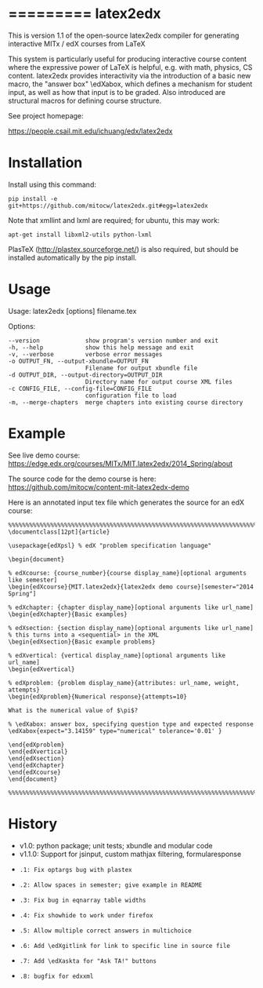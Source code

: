 =========
latex2edx
=========

This is version 1.1 of the open-source latex2edx compiler for
generating interactive MITx / edX courses from LaTeX

This system is particularly useful for producing interactive course
content where the expressive power of LaTeX is helpful, e.g. with
math, physics, CS content. latex2edx provides interactivity via the
introduction of a basic new macro, the "answer box" \edXabox, which
defines a mechanism for student input, as well as how that input is to
be graded. Also introduced are structural macros for defining course
structure.

See project homepage: 

   https://people.csail.mit.edu/ichuang/edx/latex2edx

Installation
============

Install using this command:

    pip install -e git+https://github.com/mitocw/latex2edx.git#egg=latex2edx

Note that xmllint and lxml are required; for ubuntu, this may work:

    apt-get install libxml2-utils python-lxml

PlasTeX (http://plastex.sourceforge.net/) is also required, but should
be installed automatically by the pip install.

Usage
=====

Usage: latex2edx [options] filename.tex

Options:

    --version             show program's version number and exit
    -h, --help            show this help message and exit
    -v, --verbose         verbose error messages
    -o OUTPUT_FN, --output-xbundle=OUTPUT_FN
                          Filename for output xbundle file
    -d OUTPUT_DIR, --output-directory=OUTPUT_DIR
                          Directory name for output course XML files
    -c CONFIG_FILE, --config-file=CONFIG_FILE
                          configuration file to load
    -m, --merge-chapters  merge chapters into existing course directory

Example
=======

See live demo course: https://edge.edx.org/courses/MITx/MIT.latex2edx/2014_Spring/about

The source code for the demo course is here: https://github.com/mitocw/content-mit-latex2edx-demo

Here is an annotated input tex file which generates the source for an edX course:

    %%%%%%%%%%%%%%%%%%%%%%%%%%%%%%%%%%%%%%%%%%%%%%%%%%%%%%%%%%%%%%%%%%%%%%%%%%%%%
    \documentclass[12pt]{article}
    
    \usepackage{edXpsl}	% edX "problem specification language"
    
    \begin{document}
    
    % edXcourse: {course_number}{course display_name}[optional arguments like semester]
    \begin{edXcourse}{MIT.latex2edx}{latex2edx demo course}[semester="2014 Spring"]
    
    % edXchapter: {chapter display_name}[optional arguments like url_name]
    \begin{edXchapter}{Basic examples}
    
    % edXsection: {section display_name}[optional arguments like url_name]
    % this turns into a <sequential> in the XML
    \begin{edXsection}{Basic example problems}
    
    % edXvertical: {vertical display_name}[optional arguments like url_name]
    \begin{edXvertical}
    
    % edXproblem: {problem display_name}{attributes: url_name, weight, attempts}
    \begin{edXproblem}{Numerical response}{attempts=10}
    
    What is the numerical value of $\pi$?

    % \edXabox: answer box, specifying question type and expected response
    \edXabox{expect="3.14159" type="numerical" tolerance='0.01' }
    
    \end{edXproblem}
    \end{edXvertical}
    \end{edXsection}
    \end{edXchapter}
    \end{edXcourse}
    \end{document}
    
    %%%%%%%%%%%%%%%%%%%%%%%%%%%%%%%%%%%%%%%%%%%%%%%%%%%%%%%%%%%%%%%%%%%%%%%%%%%%%

History
=======

* v1.0: python package; unit tests; xbundle and modular code
* v1.1.0: Support for jsinput, custom mathjax filtering, formularesponse
*     .1: Fix optargs bug with plastex
*     .2: Allow spaces in semester; give example in README
*     .3: Fix bug in eqnarray table widths
*     .4: Fix showhide to work under firefox
*     .5: Allow multiple correct answers in multichoice
*     .6: Add \edXgitlink for link to specific line in source file
*     .7: Add \edXaskta for "Ask TA!" buttons
*     .8: bugfix for edxxml



